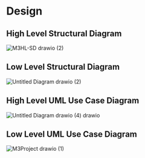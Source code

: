 # Design

## High Level Structural Diagram
![M3HL-SD drawio (2)](https://user-images.githubusercontent.com/98812321/157850296-ff7d0ba1-010d-49da-bb80-07c182e5e43c.png)
## Low Level Structural Diagram
![Untitled Diagram drawio (2)](https://user-images.githubusercontent.com/98812321/157847273-1cba3ed4-d910-4c36-a804-92bf7978672e.png)

## High Level UML Use Case Diagram
![Untitled Diagram drawio (4) drawio](https://user-images.githubusercontent.com/98812321/158006309-19fcac59-9b4c-4ef9-a86d-dd88d0c2726a.png)

## Low Level UML Use Case Diagram
![M3Project drawio (1)](https://user-images.githubusercontent.com/98812321/157847931-ab07a16f-1389-4d8b-ad97-bbd62743cdc0.png)
